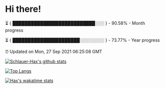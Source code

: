 # Hi there!

⏳ { ███████████████████████████░░░ } - 90.58% - Month progress

⏳ { ██████████████████████░░░░░░░░ } - 73.77% - Year progress

⏰ Updated on Mon, 27 Sep 2021 06:25:08 GMT


[![Schlauer-Hax's github stats](https://github-readme-stats.vercel.app/api?username=Schlauer-Hax&show_icons=true&theme=dark&count_private=true)](https://github.com/Schlauer-Hax)


[![Top Langs](https://github-readme-stats.vercel.app/api/top-langs/?username=Schlauer-Hax&layout=compact&theme=dark)](https://github.com/Schlauer-Hax?tab=repositories)


[![Hax's wakatime stats](https://github-readme-stats.vercel.app/api/wakatime?username=Hax&theme=dark)](https://wakatime.com/@Hax)

